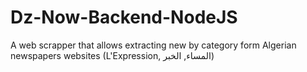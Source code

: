 # Dz-Now-Backend-NodeJS

A web scrapper that allows extracting new by category form Algerian newspapers websites (L'Expression, المساء, الخبر)

